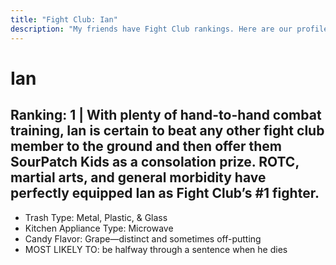 ```yaml
---
title: "Fight Club: Ian"
description: "My friends have Fight Club rankings. Here are our profiles."
---
```


# Ian
## Ranking: 1  |  With plenty of hand-to-hand combat training, Ian is certain to beat any other fight club member to the ground and then offer them SourPatch Kids as a consolation prize. ROTC, martial arts, and general morbidity have perfectly equipped Ian as Fight Club’s #1 fighter. 
-	Trash Type: Metal, Plastic, & Glass
-	Kitchen Appliance Type: Microwave
-	Candy Flavor: Grape—distinct and sometimes off-putting
-	MOST LIKELY TO: be halfway through a sentence when he dies
